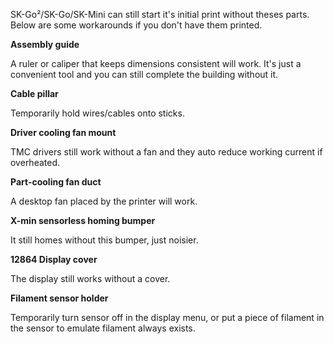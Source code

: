 SK-Go²/SK-Go/SK-Mini can still start it's initial print without theses parts. Below are some workarounds if you don't have them printed.

**Assembly guide**

A ruler or caliper that keeps dimensions consistent will work. It's just a convenient tool and you can still complete the building without it.

**Cable pillar**

Temporarily hold wires/cables onto sticks.

**Driver cooling fan mount**

TMC drivers still work without a fan and they auto reduce working current if overheated.

**Part-cooling fan duct**

A desktop fan placed by the printer will work.

**X-min sensorless homing bumper**

It still homes without this bumper, just noisier.

**12864 Display cover**

The display still works without a cover.

**Filament sensor holder**

Temporarily turn sensor off in the display menu, or put a piece of filament in the sensor to emulate filament always exists.
